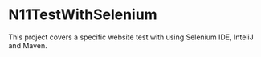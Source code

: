 # N11TestWithSelenium
This project covers a specific website test with using Selenium IDE, InteliJ and Maven.
